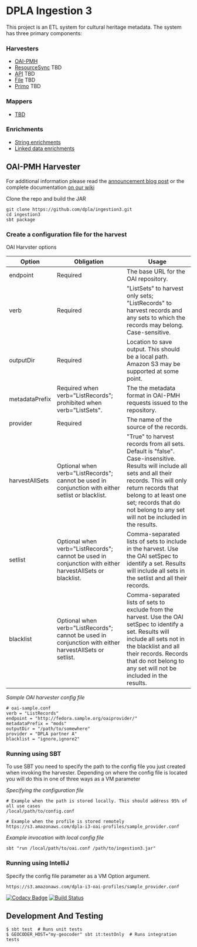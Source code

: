 # DPLA Ingestion 3

This project is an ETL system for cultural heritage metadata. The system has three primary components:

### Harvesters
* [OAI-PMH](#oai-pmh)
* [ResourceSync]() TBD
* [API]() TBD
* [File]() TBD
* [Primo]() TBD
### Mappers
* [TBD]() 
### Enrichments
* [String enrichments]()
* [Linked data enrichments]()



## OAI-PMH Harvester
For additional information please read the [announcement blog post](https://dp.la/info/2017/08/08/dpla-launches-open-source-spark-oai-harvester/) or the complete documentation [on our wiki](https://digitalpubliclibraryofamerica.atlassian.net/wiki/spaces/TECH/pages/87658172/Spark+OAI+Harvester)

Clone the repo and build the JAR
```text
git clone https://github.com/dpla/ingestion3.git
cd ingestion3
sbt package
``` 


### Create a configuration file for the harvest

OAI Harvster options 

Option | Obligation | Usage 
---------|------------|----
endpoint | Required | The base URL for the OAI repository.
verb | Required | "ListSets" to harvest only sets; "ListRecords" to harvest records and any sets to which the records may belong. Case-sensitive.
outputDir | Required | Location to save output. This should be a local path. Amazon S3 may be supported at some point.
metadataPrefix | Required when verb="ListRecords"; prohibited when verb="ListSets". | The the metadata format in OAI-PMH requests issued to the repository.
provider | Required | The name of the source of the records.
harvestAllSets | 	Optional when verb="ListRecords"; cannot be used in conjunction with either setlist or blacklist. | "True" to harvest records from all sets. Default is "false". Case-insensitive. Results will include all sets and all their records. This will only return records that belong to at least one set; records that do not belong to any set will not be included in the results.
setlist | Optional when verb="ListRecords"; cannot be used in conjunction with either harvestAllSets or blacklist. | Comma-separated lists of sets to include in the harvest. Use the OAI setSpec to identify a set. Results will include all sets in the setlist and all their records.
blacklist | Optional when verb="ListRecords"; cannot be used in conjunction with either harvestAllSets or setlist. | Comma-separated lists of sets to exclude from the harvest. Use the OAI setSpec to identify a set. Results will include all sets not in the blacklist and all their records. Records that do not belong to any set will not be included in the results.

*Sample OAI harvester config file*
```
# oai-sample.conf
verb = "ListRecords"
endpoint = "http://fedora.sample.org/oaiprovider/"
metadataPrefix = "mods"
outputDir = "/path/to/somewhere" 
provider = "DPLA partner A"
blacklist = "ignore,ignore2"
```

### Running using SBT
To use SBT you need to specify the path to the config file you just created when invoking the harvester. Depending on where the config file is located you will do this in one of three ways as a VM parameter


*Specifying the configuration file*

```
# Example when the path is stored locally. This should address 95% of all use cases
/local/path/to/config.conf

# Example when the profile is stored remotely
https://s3.amazonaws.com/dpla-i3-oai-profiles/sample_provider.conf
``` 

*Example invocation with local config file*

`sbt "run /local/path/to/oai.conf /path/to/ingestion3.jar"`

### Running using IntelliJ
Specify the config file parameter as a VM Option argument.

```text
https://s3.amazonaws.com/dpla-i3-oai-profiles/sample_provider.conf
``` 

[![Codacy Badge](https://api.codacy.com/project/badge/Grade/6a9dfda51ad04ce3acfb7fcb441af846)](https://www.codacy.com/app/mdellabitta/ingestion3?utm_source=github.com&utm_medium=referral&utm_content=dpla/ingestion3&utm_campaign=badger)
[![Build Status](https://travis-ci.org/dpla/ingestion3.svg?branch=master)](https://travis-ci.org/dpla/ingestion3)

## Development And Testing

```
$ sbt test  # Runs unit tests
$ GEOCODER_HOST="my-geocoder" sbt it:testOnly  # Runs integration tests
```
